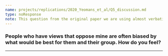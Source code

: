 ```yaml
---
name: projects/replications/2020_Yeomans_et_al/Q5_discussion.md
type: noResponse
note: This question from the original paper we are using almost verbatim. We have redone the response options.
---
```


### People who have views that oppose mine are often biased by what would be best for them and their group. How do you feel?

---